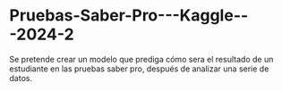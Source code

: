 # Pruebas-Saber-Pro---Kaggle---2024-2
Se pretende crear un modelo que prediga cómo sera el resultado de un estudiante en las pruebas saber pro, después de analizar una serie de datos.
